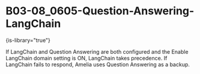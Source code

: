 # B03-08_0605-Question-Answering-LangChain

{is-library="true"}

<snippet id="B03-08_0605-Question-Answering-LangChain_snippet">



If LangChain and Question Answering are both configured and the Enable LangChain domain setting is ON, LangChain takes precedence. If LangChain fails to respond, Amelia uses Question Answering as a backup.


</snippet>